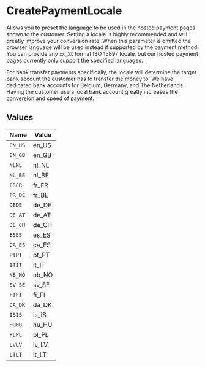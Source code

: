 # CreatePaymentLocale

Allows you to preset the language to be used in the hosted payment pages shown to the customer. Setting a locale
is highly recommended and will greatly improve your conversion rate. When this parameter is omitted the browser
language will be used instead if supported by the payment method. You can provide any `xx_XX` format ISO 15897
locale, but our hosted payment pages currently only support the specified languages.

For bank transfer payments specifically, the locale will determine the target bank account the customer has to
transfer the money to. We have dedicated bank accounts for Belgium, Germany, and The Netherlands. Having the
customer use a local bank account greatly increases the conversion and speed of payment.


## Values

| Name    | Value   |
| ------- | ------- |
| `EN_US` | en_US   |
| `EN_GB` | en_GB   |
| `NLNL`  | nl_NL   |
| `NL_BE` | nl_BE   |
| `FRFR`  | fr_FR   |
| `FR_BE` | fr_BE   |
| `DEDE`  | de_DE   |
| `DE_AT` | de_AT   |
| `DE_CH` | de_CH   |
| `ESES`  | es_ES   |
| `CA_ES` | ca_ES   |
| `PTPT`  | pt_PT   |
| `ITIT`  | it_IT   |
| `NB_NO` | nb_NO   |
| `SV_SE` | sv_SE   |
| `FIFI`  | fi_FI   |
| `DA_DK` | da_DK   |
| `ISIS`  | is_IS   |
| `HUHU`  | hu_HU   |
| `PLPL`  | pl_PL   |
| `LVLV`  | lv_LV   |
| `LTLT`  | lt_LT   |